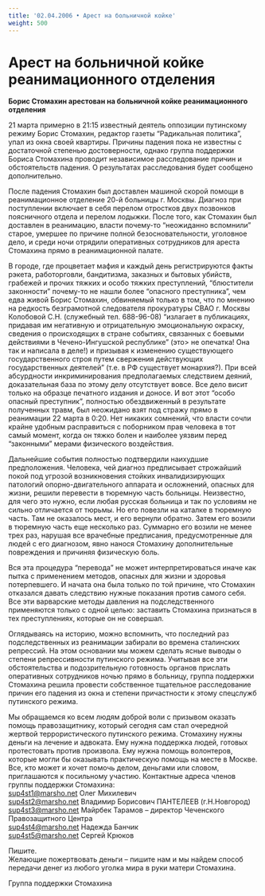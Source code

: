 ```yaml
---
title: '02.04.2006 • Арест на больничной койке'
weight: 500
---
```

# Арест на больничной койке реанимационного отделения

__Борис Стомахин арестован на больничной койке реанимационного отделения__

21 марта примерно в 21:15 известный деятель оппозиции путинскому режиму Борис Стомахин, редактор газеты “Радикальная политика”, упал из окна своей квартиры. Причины падения пока не известны с достаточной степенью достоверности, однако группа поддержки Бориса Стомахина проводит независимое расследование причин и обстоятельств падения. О результатах расследования будет сообщено дополнительно.

После падения Стомахин был доставлен машиной скорой помощи в реанимационное отделение 20-й больницы г. Москвы. Диагноз при поступлении включает в себя перелом отростков двух позвонков поясничного отдела и перелом лодыжки. После того, как Стомахин был доставлен в реанимацию, власти почему-то “неожиданно вспомнили” старое, умершее по причине полной безосновательности, уголовное дело, и среди ночи отрядили оперативных сотрудников для ареста Стомахина прямо в реанимационной палате.

В городе, где процветает мафия и каждый день регистрируются факты рэкета, работорговли, бандитизма, заказных и бытовых убийств, грабежей и прочих тяжких и особо тяжких преступлений, “блюстители законности” почему-то не нашли более “опасного преступника”, чем едва живой Борис Стомахин, обвиняемый только в том, что по мнению на редкость безграмотной следователя прокуратуры СВАО г. Москвы Колобовой С.Н. (служебный тел. 688-96-08) “излагает в публикациях, придавая им негативную и отрицательную эмоциональную окраску, сведения о происходящих в стране событиях, связанных с боевыми действиями в Чечено-Ингушской республике” (это> не опечатка! Она так и написала в деле!) и призывая к изменению существующего государственного строя путем свержения действующих государственных деятелей” (т.е. в РФ существует монархия?). При всей абсурдности инкриминирования предполагаемых следствием деяний, доказательная база по этому делу отсутствует вовсе. Все дело висит только на образце печатного издания и доносе. И вот этот “особо опасный преступник”, полностью обездвиженный в результате полученных травм, был неожидано взят под стражу прямо в реанимации 22 марта в 0:20. Нет никаких сомнений, что власти сочли крайне удобным расправиться с поборником прав человека в тот самый момент, когда он тяжко болен и наиболее уязвим перед “законными” мерами физического воздействия.

Дальнейшие события полностью подтвердили наихудшие предположения. Человека, чей диагноз предписывает строжайший покой под угрозой возникновения стойких инвалидизирующих патологий опорно-двигательного аппарата и осложнений, опасных для жизни, решили перевести в тюремную часть больницы. Неизвестно, для чего это нужно, если любая русская больница и так по условиям не сильно отличается от тюрьмы. Но его повезли на каталке в тюремную часть. Там не оказалось мест, и его вернули обратно. Затем его возили в тюремную часть еще несколько раз. Суммарно его возили не менее трех раз, нарушая все врачебные предписания, предусмотренные для людей с его диагнозом, явно нанося Стомахину дополнительные повреждения и причиняя физическую боль.

Вся эта процедура “перевода” не может интерпретироваться иначе как пытка с применением методов, опасных для жизни и здоровья потерпевшего. И начата она была только по той причине, что Стомахин отказался давать следствию нужные показания против самого себя. Все эти варварские методы давления на подследственного применяются только с одной целью: заставить Стомахина признаться в тех преступлениях, которые он не совершал.

Оглядываясь на историю, можно вспомнить, что последний раз подследственных из реанимации забирали во времена сталинских репрессий. На этом основании мы можем сделать ясные выводы о степени репрессивности путинского режима. Учитывая все эти обстоятельства и подозрительную готовность органов прислать оперативных сотрудников ночью прямо в больницу, группа поддержки Стомахина решила провести собственное тщательное расследование причин его падения из окна и степени причастности к этому спецслужб путинского режима.

Мы обращаемся ко всем людям доброй воли с призывом оказать помощь правозащитнику, который сегодня сам стал очередной жертвой террористического путинского режима. Стомахину нужны деньги на лечение и адвоката. Ему нужна поддержка людей, готовых протестовать против произвола. Ему нужна помощь волонтеров, которые могли бы оказывать практическую помощь на месте в Москве. Все, кто может и хочет помочь делом, деньгами или словом, приглашаются к посильному участию. Контактные адреса членов группы поддержки Стомахина:\
sup4st1@marsho.net Олег Михилевич\
sup4st2@marsho.net Владимир Борисович ПАНТЕЛЕЕВ (г.Н.Новгород)\
sup4st3@marsho.net Майрбек Тарамов – директор Чеченского Правозащитного Центра\
sup4st4@marsho.net Надежда Банчик\
sup4st5@marsho.net Сергей Крюков

Пишите.\
Желающие пожертвовать деньги – пишите нам и мы найдем способ передачи денег из любого уголка мира в руки матери Стомахина.

Группа поддержки Стомахина